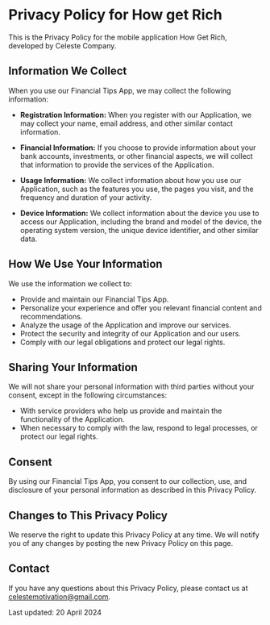 # Privacy Policy for How get Rich

This is the Privacy Policy for the mobile application How Get Rich, developed by Celeste Company.

## Information We Collect

When you use our Financial Tips App, we may collect the following information:

- **Registration Information:** When you register with our Application, we may collect your name, email address, and other similar contact information.

- **Financial Information:** If you choose to provide information about your bank accounts, investments, or other financial aspects, we will collect that information to provide the services of the Application.

- **Usage Information:** We collect information about how you use our Application, such as the features you use, the pages you visit, and the frequency and duration of your activity.

- **Device Information:** We collect information about the device you use to access our Application, including the brand and model of the device, the operating system version, the unique device identifier, and other similar data.

## How We Use Your Information

We use the information we collect to:

- Provide and maintain our Financial Tips App.
- Personalize your experience and offer you relevant financial content and recommendations.
- Analyze the usage of the Application and improve our services.
- Protect the security and integrity of our Application and our users.
- Comply with our legal obligations and protect our legal rights.

## Sharing Your Information

We will not share your personal information with third parties without your consent, except in the following circumstances:

- With service providers who help us provide and maintain the functionality of the Application.
- When necessary to comply with the law, respond to legal processes, or protect our legal rights.

## Consent

By using our Financial Tips App, you consent to our collection, use, and disclosure of your personal information as described in this Privacy Policy.

## Changes to This Privacy Policy

We reserve the right to update this Privacy Policy at any time. We will notify you of any changes by posting the new Privacy Policy on this page.

## Contact

If you have any questions about this Privacy Policy, please contact us at celestemotivation@gmail.com.

Last updated: 20 April 2024
